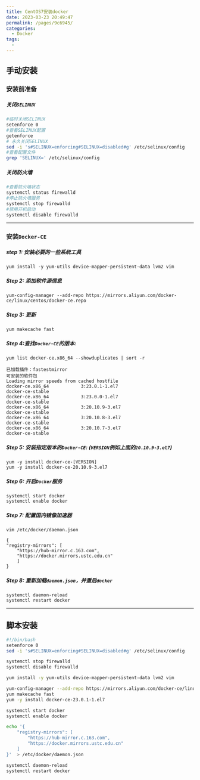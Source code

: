```yaml
---
title: CentOS7安装docker
date: 2023-03-23 20:49:47
permalink: /pages/9c6945/
categories:
  - Docker
tags:
  - 
---
```

## 手动安装
### 安装前准备

##### 关闭`SELINUX`

```bash
#临时关闭SELINUX
setenforce 0
#查看SELINUX配置
getenforce
# 永久关闭SELINUX
sed -i 's#SELINUX=enforcing#SELINUX=disabled#g' /etc/selinux/config
#查看配置文件
grep 'SELINUX=' /etc/selinux/config
```

##### 关闭防火墙

```bash
#查看防火墙状态
systemctl status firewalld
#停止防火墙服务
systemctl stop firewalld
#禁用开机启动
systemctl disable firewalld
```

***

### 安装`Docker-CE`

##### step 1: 安装必要的一些系统工具

`yum install -y yum-utils device-mapper-persistent-data lvm2 vim`

##### Step 2: 添加软件源信息

`yum-config-manager --add-repo https://mirrors.aliyun.com/docker-ce/linux/centos/docker-ce.repo`

##### Step 3: 更新

`yum makecache fast`

##### Step 4:查找`Docker-CE`的版本:

`yum list docker-ce.x86_64 --showduplicates | sort -r`

```
已加载插件：fastestmirror
可安装的软件包
Loading mirror speeds from cached hostfile
docker-ce.x86_64            3:23.0.1-1.el7                      docker-ce-stable
docker-ce.x86_64            3:23.0.0-1.el7                      docker-ce-stable
docker-ce.x86_64            3:20.10.9-3.el7                     docker-ce-stable
docker-ce.x86_64            3:20.10.8-3.el7                     docker-ce-stable
docker-ce.x86_64            3:20.10.7-3.el7                     docker-ce-stable

```

##### Step 5: 安装指定版本的`Docker-CE`: (`VERSION`例如上面的`20.10.9-3.el7`)

`yum -y install docker-ce-[VERSION]`  
`yum -y install docker-ce-20.10.9-3.el7`

##### Step 6: 开启`Docker`服务

`systemctl start docker`  
`systemctl enable docker`

##### Step 7: 配置国内镜像加速器

`vim /etc/docker/daemon.json`

    {
    "registry-mirrors": [
        "https://hub-mirror.c.163.com",
        "https://docker.mirrors.ustc.edu.cn"
        ]
    }

##### Step 8: 重新加载`daemon.json`，并重启`docker`

`systemctl daemon-reload`  
`systemctl restart docker`

---
## 脚本安装
```bash
#!/bin/bash
setenforce 0
sed -i 's#SELINUX=enforcing#SELINUX=disabled#g' /etc/selinux/config

systemctl stop firewalld
systemctl disable firewalld

yum install -y yum-utils device-mapper-persistent-data lvm2 vim

yum-config-manager --add-repo https://mirrors.aliyun.com/docker-ce/linux/centos/docker-ce.repo
yum makecache fast
yum -y install docker-ce-23.0.1-1.el7

systemctl start docker
systemctl enable docker

echo '{
    "registry-mirrors": [
        "https://hub-mirror.c.163.com",
        "https://docker.mirrors.ustc.edu.cn"
    ]
}'  > /etc/docker/daemon.json

systemctl daemon-reload
systemctl restart docker
```